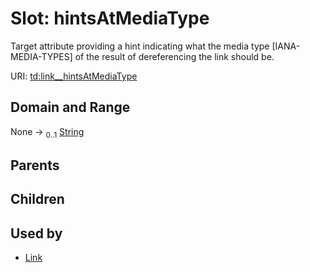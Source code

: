 
# Slot: hintsAtMediaType


Target attribute providing a hint indicating what the media type [IANA-MEDIA-TYPES] of the result of dereferencing the link should be.

URI: [td:link__hintsAtMediaType](https://www.w3.org/2019/wot/td#link__hintsAtMediaType)


## Domain and Range

None &#8594;  <sub>0..1</sub> [String](types/String.md)

## Parents


## Children


## Used by

 * [Link](Link.md)
